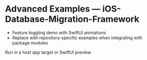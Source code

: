# Advanced Examples — iOS-Database-Migration-Framework

- Feature toggling demo with SwiftUI animations
- Replace with repository-specific examples when integrating with package modules

Run in a host app target or SwiftUI preview.
